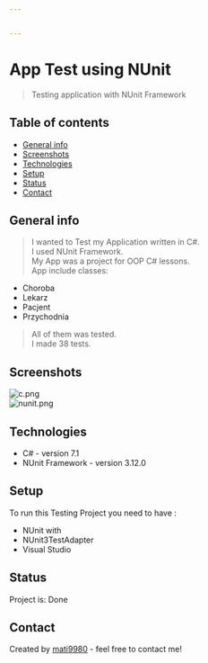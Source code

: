 ```yaml
---


---
```


<h1 id="app-test-using-nunit">App Test using NUnit</h1>
<blockquote>
<p>Testing application with NUnit Framework</p>
</blockquote>
<h2 id="table-of-contents">Table of contents</h2>
<ul>
<li><a href="#general-info">General info</a></li>
<li><a href="#screenshots">Screenshots</a></li>
<li><a href="#technologies">Technologies</a></li>
<li><a href="#setup">Setup</a></li>
<li><a href="#status">Status</a></li>
<li><a href="#contact">Contact</a></li>
</ul>
<h2 id="general-info">General info</h2>
<blockquote>
<p>I wanted to Test my Application written in C#.<br>
I used NUnit Framework.<br>
My App was a project for OOP C# lessons.<br>
App include classes:</p>
</blockquote>
<ul>
<li>Choroba</li>
<li>Lekarz</li>
<li>Pacjent</li>
<li>Przychodnia</li>
</ul>
<blockquote>
<p>All of them was tested.<br>
I made 38 tests.</p>
</blockquote>
<h2 id="screenshots">Screenshots</h2>
<p><img src="https://i.postimg.cc/cL3L30nt/c.png" alt="c.png"><br>
<img src="https://i.postimg.cc/HLymK22J/nunit.png" alt="nunit.png"></p>
<h2 id="technologies">Technologies</h2>
<ul>
<li>C# - version 7.1</li>
<li>NUnit Framework - version 3.12.0</li>
</ul>
<h2 id="setup">Setup</h2>
<p>To run this Testing Project you need to have :</p>
<ul>
<li>NUnit with</li>
<li>NUnit3TestAdapter</li>
<li>Visual Studio</li>
</ul>
<h2 id="status">Status</h2>
<p>Project is: Done</p>
<h2 id="contact">Contact</h2>
<p>Created by <a href="https://github.com/mati9980">mati9980</a> - feel free to contact me!</p>

